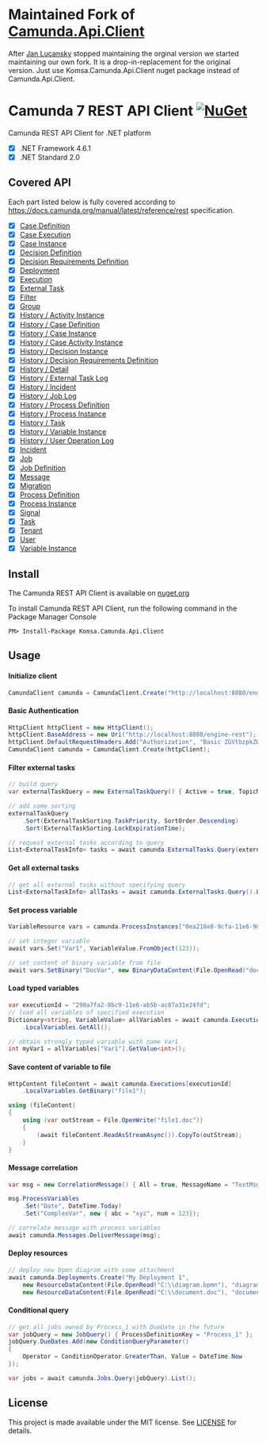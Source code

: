 # Maintained Fork of [Camunda.Api.Client](https://github.com/jlucansky/Camunda.Api.Client)
After [Jan Lucansky](https://github.com/jlucansky) stopped maintaining the orginal version we started maintaining our own fork.
It is a drop-in-replacement for the original version.
Just use Komsa.Camunda.Api.Client nuget package instead of Camunda.Api.Client.

# Camunda 7 REST API Client [![NuGet](https://img.shields.io/nuget/v/Camunda.Api.Client.svg)](https://www.nuget.org/packages/Komsa.Camunda.Api.Client)
Camunda REST API Client for .NET platform
- [x] .NET Framework 4.6.1
- [x] .NET Standard 2.0

## Covered API
Each part listed below is fully covered according to https://docs.camunda.org/manual/latest/reference/rest specification.
- [x] [Case Definition](https://docs.camunda.org/manual/latest/reference/rest/case-definition/)
- [x] [Case Execution](https://docs.camunda.org/manual/latest/reference/rest/case-execution/)
- [x] [Case Instance](https://docs.camunda.org/manual/latest/reference/rest/case-instance/)
- [x] [Decision Definition](https://docs.camunda.org/manual/latest/reference/rest/decision-definition/)
- [x] [Decision Requirements Definition](https://docs.camunda.org/manual/latest/reference/rest/decision-requirements-definition/)
- [x] [Deployment](https://docs.camunda.org/manual/latest/reference/rest/deployment/)
- [x] [Execution](https://docs.camunda.org/manual/latest/reference/rest/execution/)
- [x] [External Task](https://docs.camunda.org/manual/latest/reference/rest/external-task/)
- [x] [Filter](https://docs.camunda.org/manual/latest/reference/rest/filter/)
- [x] [Group](https://docs.camunda.org/manual/latest/reference/rest/group/)
- [x] [History / Activity Instance](https://docs.camunda.org/manual/latest/reference/rest/history/activity-instance/)
- [x] [History / Case Definition](https://docs.camunda.org/manual/latest/reference/rest/history/case-definition/)
- [x] [History / Case Instance](https://docs.camunda.org/manual/latest/reference/rest/history/case-instance/)
- [x] [History / Case Activity Instance](https://docs.camunda.org/manual/latest/reference/rest/history/case-activity-instance/)
- [x] [History / Decision Instance](https://docs.camunda.org/manual/latest/reference/rest/history/decision-instance/)
- [x] [History / Decision Requirements Definition](https://docs.camunda.org/manual/latest/reference/rest/history/decision-requirements-definition/)
- [x] [History / Detail](https://docs.camunda.org/manual/latest/reference/rest/history/detail/)
- [x] [History / External Task Log](https://docs.camunda.org/manual/latest/reference/rest/history/external-task-log/)
- [x] [History / Incident](https://docs.camunda.org/manual/latest/reference/rest/history/incident/)
- [x] [History / Job Log](https://docs.camunda.org/manual/latest/reference/rest/history/job-log/)
- [x] [History / Process Definition](https://docs.camunda.org/manual/latest/reference/rest/history/process-definition/)
- [x] [History / Process Instance](https://docs.camunda.org/manual/latest/reference/rest/history/process-instance/)
- [x] [History / Task](https://docs.camunda.org/manual/latest/reference/rest/history/task/)
- [x] [History / Variable Instance](https://docs.camunda.org/manual/latest/reference/rest/history/variable-instance/)
- [x] [History / User Operation Log](https://docs.camunda.org/manual/latest/reference/rest/history/user-operation-log/)
- [x] [Incident](https://docs.camunda.org/manual/latest/reference/rest/incident/)
- [X] [Job](https://docs.camunda.org/manual/latest/reference/rest/job/)
- [x] [Job Definition](https://docs.camunda.org/manual/latest/reference/rest/job-definition/)
- [x] [Message](https://docs.camunda.org/manual/latest/reference/rest/message/)
- [x] [Migration](https://docs.camunda.org/manual/latest/reference/rest/migration/)
- [x] [Process Definition](https://docs.camunda.org/manual/latest/reference/rest/process-definition/)
- [x] [Process Instance](https://docs.camunda.org/manual/latest/reference/rest/process-instance/)
- [x] [Signal](https://docs.camunda.org/manual/latest/reference/rest/signal/)
- [x] [Task](https://docs.camunda.org/manual/latest/reference/rest/task/)
- [x] [Tenant](https://docs.camunda.org/manual/latest/reference/rest/tenant/)
- [x] [User](https://docs.camunda.org/manual/latest/reference/rest/user/)
- [x] [Variable Instance](https://docs.camunda.org/manual/latest/reference/rest/variable-instance/)

## Install
The Camunda REST API Client is available on [nuget.org](https://www.nuget.org/packages/Komsa.Camunda.Api.Client)

To install Camunda REST API Client, run the following command in the Package Manager Console
```
PM> Install-Package Komsa.Camunda.Api.Client
```

## Usage

#### Initialize client
```cs
CamundaClient camunda = CamundaClient.Create("http://localhost:8080/engine-rest");
```

#### Basic Authentication
```cs
HttpClient httpClient = new HttpClient();
httpClient.BaseAddress = new Uri("http://localhost:8080/engine-rest");
httpClient.DefaultRequestHeaders.Add("Authorization", "Basic ZGVtbzpkZW1v");
CamundaClient camunda = CamundaClient.Create(httpClient);
```

#### Filter external tasks
```cs
// build query
var externalTaskQuery = new ExternalTaskQuery() { Active = true, TopicName = "MyTask" };

// add some sorting
externalTaskQuery
    .Sort(ExternalTaskSorting.TaskPriority, SortOrder.Descending)
    .Sort(ExternalTaskSorting.LockExpirationTime);

// request external tasks according to query
List<ExternalTaskInfo> tasks = await camunda.ExternalTasks.Query(externalTaskQuery).List();
```
#### Get all external tasks
```cs
// get all external tasks without specifying query
List<ExternalTaskInfo> allTasks = await camunda.ExternalTasks.Query().List();
```
#### Set process variable
```cs
VariableResource vars = camunda.ProcessInstances["0ea218e8-9cfa-11e6-90a6-ac87a31e24fd"].Variables;

// set integer variable
await vars.Set("Var1", VariableValue.FromObject(123));

// set content of binary variable from file
await vars.SetBinary("DocVar", new BinaryDataContent(File.OpenRead("document.doc")), BinaryVariableType.Bytes);
```
#### Load typed variables
```cs
var executionId = "290a7fa2-8bc9-11e6-ab5b-ac87a31e24fd";
// load all variables of specified execution
Dictionary<string, VariableValue> allVariables = await camunda.Executions[executionId]
    .LocalVariables.GetAll();

// obtain strongly typed variable with name Var1
int myVar1 = allVariables["Var1"].GetValue<int>();
```
#### Save content of variable to file
```cs
HttpContent fileContent = await camunda.Executions[executionId]
    .LocalVariables.GetBinary("file1");

using (fileContent)
{
    using (var outStream = File.OpenWrite("file1.doc"))
    {
        (await fileContent.ReadAsStreamAsync()).CopyTo(outStream);
    }
}
```
#### Message correlation
```cs
var msg = new CorrelationMessage() { All = true, MessageName = "TestMsg" };

msg.ProcessVariables
    .Set("Date", DateTime.Today)
    .Set("ComplexVar", new { abc = "xyz", num = 123});

// correlate message with process variables
await camunda.Messages.DeliverMessage(msg);
```
#### Deploy resources
```cs
// deploy new bpmn diagram with some attachment
await camunda.Deployments.Create("My Deployment 1",
    new ResourceDataContent(File.OpenRead("C:\\diagram.bpmn"), "diagram.bpmn"), 
    new ResourceDataContent(File.OpenRead("C:\\document.doc"), "document.doc"));
```
#### Conditional query
```cs
// get all jobs owned by Process_1 with DueDate in the future
var jobQuery = new JobQuery() { ProcessDefinitionKey = "Process_1" };
jobQuery.DueDates.Add(new ConditionQueryParameter() 
{
    Operator = ConditionOperator.GreaterThan, Value = DateTime.Now
});

var jobs = await camunda.Jobs.Query(jobQuery).List();
```

## License
This project is made available under the MIT license. See [LICENSE](LICENSE) for details.
